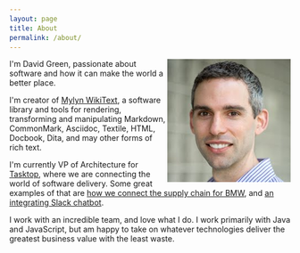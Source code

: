```yaml
---
layout: page
title: About
permalink: /about/
---
```

<img align="right" src="/images/dgreen.jpg"  class="img-rounded"/>
I'm David Green, passionate about software and how it can make the world a better place.

I'm creator of [Mylyn WikiText](https://wiki.eclipse.org/Mylyn/WikiText), a software library and tools for rendering, transforming and manipulating
Markdown, CommonMark, Asciidoc, Textile, HTML, Docbook, Dita, and may other forms of rich text.

I'm currently VP of Architecture for [Tasktop](http://tasktop.com), where we are connecting the world of software delivery. Some great examples of that are [how we connect the supply chain for BMW](http://www.tasktop.com/content/blog-entry/how-code-your-car-paving-future-software-delivery), and [an integrating Slack chatbot](http://www.tasktop.com/content/blog-entry/introducing-taskbot-integrating-chatbot).  

I work with an incredible team, and love what I do.  I work primarily with Java and JavaScript, but am happy to take on whatever technologies deliver the greatest business value with the least waste.

